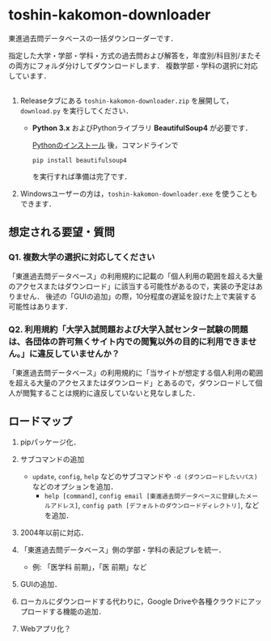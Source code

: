 # toshin-kakomon-downloader

東進過去問データベースの一括ダウンローダーです．

指定した大学・学部・学科・方式の過去問および解答を，年度別/科目別/またその両方にフォルダ分けしてダウンロードします．
複数学部・学科の選択に対応しています．

## 

1. Releaseタブにある `toshin-kakomon-downloader.zip` を展開して，`download.py` を実行してください．
   + **Python 3.x** およびPythonライブラリ **BeautifulSoup4** が必要です．

     [Pythonのインストール](https://wiki.python.org/moin/BeginnersGuide/Download) 後，コマンドラインで
     ```
     pip install beautifulsoup4
     ```
     を実行すれば準備は完了です．

2. Windowsユーザーの方は，`toshin-kakomon-downloader.exe` を使うこともできます．

## 想定される要望・質問

### Q1. 複数大学の選択に対応してください
「東進過去問データベース」の利用規約に記載の「個人利用の範囲を超える大量のアクセスまたはダウンロード」に該当する可能性があるので，実装の予定はありません．
後述の「GUIの追加」の際，10分程度の遅延を設けた上で実装する可能性はあります．

### Q2. 利用規約「大学入試問題および大学入試センター試験の問題は、各団体の許可無くサイト内での閲覧以外の目的に利用できません。」に違反していませんか？
「東進過去問データベース」の利用規約に「当サイトが想定する個人利用の範囲を超える大量のアクセスまたはダウンロード」とあるので，ダウンロードして個人が閲覧することは規約に違反していないと見なしました．

## ロードマップ

1. pipパッケージ化．

2. サブコマンドの追加
   + `update`, `config`, `help` などのサブコマンドや `-d (ダウンロードしたいパス)` などのオプションを追加．
     + `help [command]`, `config email [東進過去問データベースに登録したメールアドレス]`, `config path [デフォルトのダウンロードディレクトリ]`, などを追加．

3. 2004年以前に対応．

4. 「東進過去問データベース」側の学部・学科の表記ブレを統一．
   - 例: 「医学科 前期」，「医 前期」など

5. GUIの追加．

6. ローカルにダウンロードする代わりに，Google Driveや各種クラウドにアップロードする機能の追加．

7. Webアプリ化？